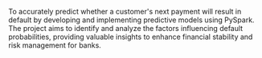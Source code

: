 To accurately predict whether a customer's next payment will result in default by developing and implementing predictive models using PySpark. The project aims to identify and analyze the factors influencing default probabilities, providing valuable insights to enhance financial stability and risk management for banks.
